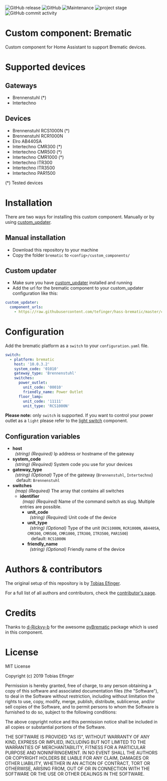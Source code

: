 ![GitHub release](https://img.shields.io/github/release/tefinger/hass-brematic.svg)
![GitHub](https://img.shields.io/github/license/tefinger/hass-brematic.svg)
![Maintenance](https://img.shields.io/maintenance/yes/2099.svg)
![project stage](https://img.shields.io/badge/project%20stage-work%20in%20progress-green.svg)
![GitHub commit activity](https://img.shields.io/github/commit-activity/y/tefinger/hass-brematic.svg)

# Custom component: Brematic
Custom component for Home Assistant to support Brematic devices.

# Supported devices
## Gateways
- Brennenstuhl (*)
- Intertechno

## Devices
- Brennenstuhl RCS1000N (*)
- Brennenstuhl RCR1000N
- Elro AB440SA
- Intertechno CMR300 (*)
- Intertechno CMR500 (*)
- Intertechno CMR1000 (*)
- Intertechno ITR300
- Intertechno ITR3500
- Intertechno PAR1500

(*) Tested devices

# Installation
There are two ways for installing this custom component. Manually or by using [custom_updater](https://github.com/custom-components/custom_updater).

## Manual installation
- Download this repository to your machine
- Copy the folder `brematic` to `<config>/custom_components/`

## Custom updater
- Make sure you have [custom_updater](https://github.com/custom-components/custom_updater) installed and running
- Add the url for the brematic component to your custom_updater configuration like this:
```yaml
custom_updater:
  component_urls:
    - https://raw.githubusercontent.com/tefinger/hass-brematic/master/custom_updater.json
```

# Configuration
Add the brematic platform as a `switch` to your `configuration.yaml` file.

```yaml
switch:
  - platform: brematic
    host: '10.0.3.2'
    system_code: '01010'
    gateway_type: 'Brennenstuhl'
    switches:
      power_outlet:
        unit_code: '00010'
        friendly_name: Power Outlet
      floor_lamp:
        unit_code: '11111'
        unit_type: 'RCS1000N'
```
**Please note:** only `switch` is supported. If you want to control your power outlet as a `light` please refer to the [light switch](https://www.home-assistant.io/components/light.switch/) component.

## Configuration variables

- **host**<br />&nbsp;&nbsp;*(string) (Required)* Ip address or hostname of the gateway
- **system_code**<br />&nbsp;&nbsp;*(string) (Required)* System code you use for your devices
- **gateway_type**<br />&nbsp;&nbsp;*(string) (Optional)* Type of the gateway (`Brennenstuhl`, `Intertechno`) <br />&nbsp;&nbsp; default: `Brennenstuhl`
- **switches**<br />&nbsp;&nbsp;*(map) (Required)* The array that contains all switches
  - **identifier**<br />&nbsp;&nbsp;*(map) (Required)* Name of the command switch as slug. Multiple entries are possible.
    - **unit_code**<br />&nbsp;&nbsp;*(string) (Required)* Unit code of the device
    - **unit_type**<br />&nbsp;&nbsp;*(string) (Optional)* Type of the unit (`RCS1000N`, `RCR1000N`, `AB440SA`, `CMR300`, `CMR500`, `CMR1000`, `ITR300`, `ITR3500`, `PAR1500`) <br />&nbsp;&nbsp; default: `RCS1000N`
    - **friendly_name**<br />&nbsp;&nbsp;*(string) (Optional)* Friendly name of the device

# Authors & contributors
The original setup of this repository is by [Tobias Efinger](https://github.com/tefinger).

For a full list of all authors and contributors, check the [contributor's page](https://github.com/tefinger/hass-brematic/graphs/contributors).

# Credits
Thanks to [d-Rickyy-b](https://github.com/d-Rickyy-b) for the awesome [pyBrematic](https://github.com/d-Rickyy-b/pyBrematic) package which is used in this component.

# License
MIT License

Copyright (c) 2019 Tobias Efinger

Permission is hereby granted, free of charge, to any person obtaining a copy
of this software and associated documentation files (the "Software"), to deal
in the Software without restriction, including without limitation the rights
to use, copy, modify, merge, publish, distribute, sublicense, and/or sell
copies of the Software, and to permit persons to whom the Software is
furnished to do so, subject to the following conditions:

The above copyright notice and this permission notice shall be included in all
copies or substantial portions of the Software.

THE SOFTWARE IS PROVIDED "AS IS", WITHOUT WARRANTY OF ANY KIND, EXPRESS OR
IMPLIED, INCLUDING BUT NOT LIMITED TO THE WARRANTIES OF MERCHANTABILITY,
FITNESS FOR A PARTICULAR PURPOSE AND NONINFRINGEMENT. IN NO EVENT SHALL THE
AUTHORS OR COPYRIGHT HOLDERS BE LIABLE FOR ANY CLAIM, DAMAGES OR OTHER
LIABILITY, WHETHER IN AN ACTION OF CONTRACT, TORT OR OTHERWISE, ARISING FROM,
OUT OF OR IN CONNECTION WITH THE SOFTWARE OR THE USE OR OTHER DEALINGS IN THE
SOFTWARE.

